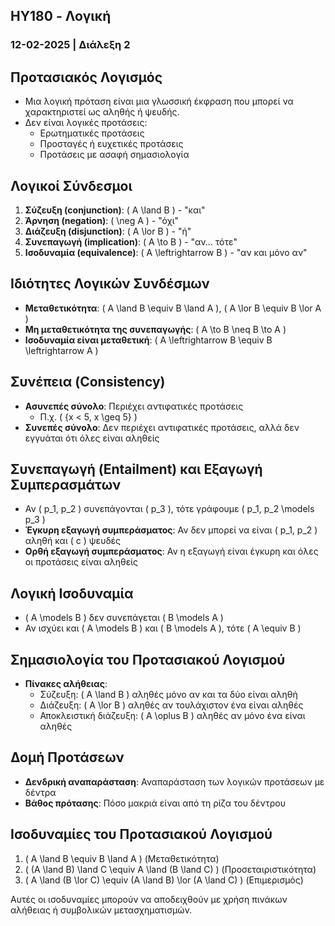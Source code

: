## HY180 - Λογική
### 12-02-2025 | Διάλεξη 2

## Προτασιακός Λογισμός
- Μια λογική πρόταση είναι μια γλωσσική έκφραση που μπορεί να χαρακτηριστεί ως αληθής ή ψευδής.
- Δεν είναι λογικές προτάσεις:
  - Ερωτηματικές προτάσεις
  - Προσταγές ή ευχετικές προτάσεις
  - Προτάσεις με ασαφή σημασιολογία

## Λογικοί Σύνδεσμοι
1. **Σύζευξη (conjunction)**: \( A \land B \) - "και"
2. **Άρνηση (negation)**: \( \neg A \) - "όχι"
3. **Διάζευξη (disjunction)**: \( A \lor B \) - "ή"
4. **Συνεπαγωγή (implication)**: \( A \to B \) - "αν... τότε"
5. **Ισοδυναμία (equivalence)**: \( A \leftrightarrow B \) - "αν και μόνο αν"

## Ιδιότητες Λογικών Συνδέσμων
- **Μεταθετικότητα**: \( A \land B \equiv B \land A \), \( A \lor B \equiv B \lor A \)
- **Μη μεταθετικότητα της συνεπαγωγής**: \( A \to B \neq B \to A \)
- **Ισοδυναμία είναι μεταθετική**: \( A \leftrightarrow B \equiv B \leftrightarrow A \)

## Συνέπεια (Consistency)
- **Ασυνεπές σύνολο**: Περιέχει αντιφατικές προτάσεις
  - Π.χ. \( \{x < 5, x \geq 5\} \)
- **Συνεπές σύνολο**: Δεν περιέχει αντιφατικές προτάσεις, αλλά δεν εγγυάται ότι όλες είναι αληθείς

## Συνεπαγωγή (Entailment) και Εξαγωγή Συμπερασμάτων
- Αν \( p_1, p_2 \) συνεπάγονται \( p_3 \), τότε γράφουμε \( p_1, p_2 \models p_3 \)
- **Έγκυρη εξαγωγή συμπεράσματος**: Αν δεν μπορεί να είναι \( p_1, p_2 \) αληθή και \( c \) ψευδές
- **Ορθή εξαγωγή συμπεράσματος**: Αν η εξαγωγή είναι έγκυρη και όλες οι προτάσεις είναι αληθείς

## Λογική Ισοδυναμία
- \( A \models B \) δεν συνεπάγεται \( B \models A \)
- Αν ισχύει και \( A \models B \) και \( B \models A \), τότε \( A \equiv B \)

## Σημασιολογία του Προτασιακού Λογισμού
- **Πίνακες αλήθειας**:
  - Σύζευξη: \( A \land B \) αληθές μόνο αν και τα δύο είναι αληθή
  - Διάζευξη: \( A \lor B \) αληθές αν τουλάχιστον ένα είναι αληθές
  - Αποκλειστική διάζευξη: \( A \oplus B \) αληθές αν μόνο ένα είναι αληθές

## Δομή Προτάσεων
- **Δενδρική αναπαράσταση**: Αναπαράσταση των λογικών προτάσεων με δέντρα
- **Βάθος πρότασης**: Πόσο μακριά είναι από τη ρίζα του δέντρου

## Ισοδυναμίες του Προτασιακού Λογισμού
1. \( A \land B \equiv B \land A \) (Μεταθετικότητα)
2. \( (A \land B) \land C \equiv A \land (B \land C) \) (Προσεταιριστικότητα)
3. \( A \land (B \lor C) \equiv (A \land B) \lor (A \land C) \) (Επιμερισμός)

Αυτές οι ισοδυναμίες μπορούν να αποδειχθούν με χρήση πινάκων αλήθειας ή συμβολικών μετασχηματισμών.
